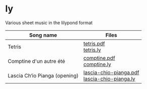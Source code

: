 # ly

Various sheet music in the lilypond format

| Song name | Files |
|-----------|-------|
| Tetris| [tetris.pdf](tetris.pdf) <br> [tetris.ly](tetris.ly) |
| Comptine d'un autre été | [comptine.pdf](comptine.pdf) <br> [comptine.ly](comptine.ly)|
| Lascia Ch‘io Pianga (opening) | [lascia-chio-pianga.pdf](lascia-chio-pianga.pdf) <br> [lascia-chio-pianga.ly](lascia-chio-pianga.ly) |
